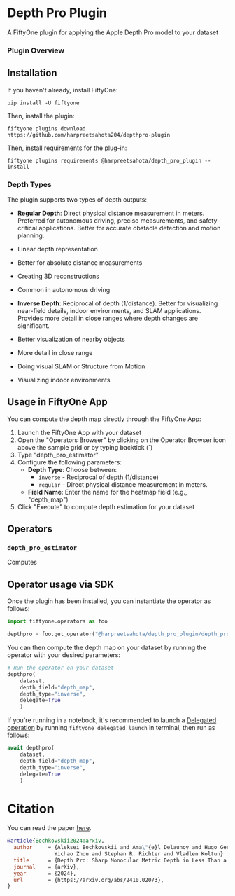 # Depth Pro Plugin
A FiftyOne plugin for applying the Apple Depth Pro model to your dataset

### Plugin Overview

## Installation

If you haven't already, install FiftyOne:

```shell
pip install -U fiftyone
```

Then, install the plugin:

```shell
fiftyone plugins download https://github.com/harpreetsahota204/depthpro-plugin
```

Then, install requirements for the plug-in:

```shell
fiftyone plugins requirements @harpreetsahota/depth_pro_plugin --install
```

### Depth Types

The plugin supports two types of depth outputs:

- **Regular Depth**: Direct physical distance measurement in meters. Preferred for autonomous driving, precise measurements, and safety-critical applications. Better for accurate obstacle detection and motion planning.

- Linear depth representation
- Better for absolute distance measurements
- Creating 3D reconstructions
- Common in autonomous driving

- **Inverse Depth**: Reciprocal of depth (1/distance). Better for visualizing near-field details, indoor environments, and SLAM applications. Provides more detail in close ranges where depth changes are significant.

- Better visualization of nearby objects
- More detail in close range
- Doing visual SLAM or Structure from Motion
- Visualizing indoor environments


## Usage in FiftyOne App

You can compute the depth map directly through the FiftyOne App:

1. Launch the FiftyOne App with your dataset
2. Open the "Operators Browser" by clicking on the Operator Browser icon above the sample grid or by typing backtick (`)
3. Type "depth_pro_estimator"
4. Configure the following parameters:
   - **Depth Type**: Choose between:
     - `inverse` - Reciprocal of depth (1/distance)
     - `regular` - Direct physical distance measurement in meters.
   - **Field Name**: Enter the name for the heatmap field (e.g., "depth_map")
5. Click "Execute" to compute depth estimation for your dataset

## Operators

### `depth_pro_estimator`

Computes

## Operator usage via SDK

Once the plugin has been installed, you can instantiate the operator as follows:

```python
import fiftyone.operators as foo

depthpro = foo.get_operator("@harpreetsahota/depth_pro_plugin/depth_pro_estimator")
```

You can then compute the depth map on your dataset by running the operator with your desired parameters:

```python
# Run the operator on your dataset
depthpro(
    dataset,
    depth_field="depth_map", 
    depth_type="inverse",
    delegate=True
    )
```

If you're running in a notebook, it's recommended to launch a [Delegated operation](https://docs.voxel51.com/plugins/using_plugins.html#delegated-operations) by running `fiftyone delegated launch` in terminal, then run as follows:

```python
await depthpro(
    dataset,
    depth_field="depth_map",
    depth_type="inverse",
    delegate=True
    )
```


# Citation

You can read the paper [here](https://arxiv.org/abs/2410.02073).

```bibtex
@article{Bochkovskii2024:arxiv,
  author     = {Aleksei Bochkovskii and Ama\"{e}l Delaunoy and Hugo Germain and Marcel Santos and
               Yichao Zhou and Stephan R. Richter and Vladlen Koltun}
  title      = {Depth Pro: Sharp Monocular Metric Depth in Less Than a Second},
  journal    = {arXiv},
  year       = {2024},
  url        = {https://arxiv.org/abs/2410.02073},
}
```